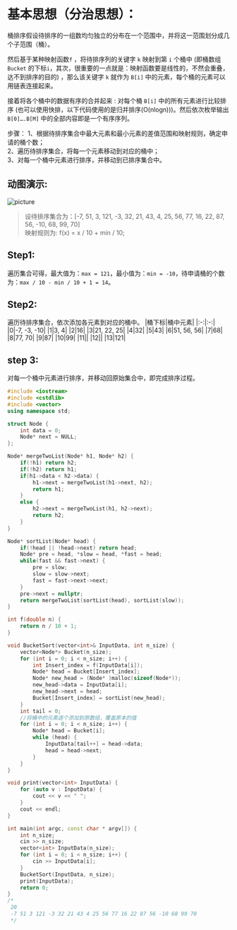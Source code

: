 # 基本思想（分治思想）：
桶排序假设待排序的一组数均匀独立的分布在一个范围中，并将这一范围划分成几个子范围（桶）。

然后基于某种映射函数```f``` ，将待排序列的关键字 ```k``` 映射到第 ```i``` 个桶中 (即桶数组 ```Bucket``` 的下标```i```，其次，很重要的一点就是：映射函数要是线性的，不然会重叠，达不到排序的目的) ，那么该关键字 ```k``` 就作为 ```B[i]``` 中的元素，每个桶的元素可以用链表连接起来。

接着将各个桶中的数据有序的合并起来 : 对每个桶 ```B[i]``` 中的所有元素进行比较排序 (也可以使用快排，以下代码使用的是归并排序(O(nlogn)))。然后依次枚举输出 ```B[0]….B[M]``` 中的全部内容即是一个有序序列。

步骤：
1、根据待排序集合中最大元素和最小元素的差值范围和映射规则，确定申请的桶个数；  
2、遍历待排序集合，将每一个元素移动到对应的桶中；  
3、对每一个桶中元素进行排序，并移动到已排序集合中。  

## 动图演示:
![picture](https://img-blog.csdn.net/2018033115584192?watermark/2/text/aHR0cHM6Ly9ibG9nLmNzZG4ubmV0L2RldmVsb3BlcjEwMjQ=/font/5a6L5L2T/fontsize/400/fill/I0JBQkFCMA==/dissolve/70)

>设待排序集合为：[-7, 51, 3, 121, -3, 32, 21, 43, 4, 25, 56, 77, 16, 22, 87, 56, -10, 68, 99, 70]  
映射规则为: f(x) = x / 10 + min / 10;

## Step1:
遍历集合可得，最大值为：```max = 121```，最小值为：```min = -10```，待申请桶的个数为：```max / 10 - min / 10 + 1 = 14```。 

## Step2:
遍历待排序集合，依次添加各元素到对应的桶中。
|桶下标|桶中元素|
|:-:|:-:|
|0|-7, -3, -10|
|1|3, 4|
|2|16|
|3|21, 22, 25|
|4|32|
|5|43|
|6|51, 56, 56|
|7|68|
|8|77, 70|
|9|87|
|10|99|
|11||
|12||
|13|121|

## step 3:
对每一个桶中元素进行排序，并移动回原始集合中，即完成排序过程。

```c++
#include <iostream>
#include <cstdlib>
#include <vector>
using namespace std;

struct Node {
    int data = 0;
    Node* next = NULL;
};

Node* mergeTwoList(Node* h1, Node* h2) {
    if(!h1) return h2;
    if(!h2) return h1;
    if(h1->data < h2->data) {
        h1->next = mergeTwoList(h1->next, h2);
        return h1;
    }
    else {
        h2->next = mergeTwoList(h1, h2->next);
        return h2;
    }
}

Node* sortList(Node* head) {
    if(!head || !head->next) return head;
    Node* pre = head, *slow = head, *fast = head;
    while(fast && fast->next) {
        pre = slow;
        slow = slow->next;
        fast = fast->next->next;
    }
    pre->next = nullptr;
    return mergeTwoList(sortList(head), sortList(slow));
}

int f(double n) {
    return n / 10 + 1;
}

void BucketSort(vector<int>& InputData, int n_size) {
    vector<Node*> Bucket(n_size);
    for (int i = 0; i < n_size; i++) {
        int Insert_index = f(InputData[i]);
        Node* head = Bucket[Insert_index];
        Node* new_head = (Node* )malloc(sizeof(Node*));
        new_head->data = InputData[i];
        new_head->next = head;
        Bucket[Insert_index] = sortList(new_head);
    }
    int tail = 0;
    //将桶中的元素逐个添加到原数组，覆盖原本的值
    for (int i = 0; i < n_size; i++) {
        Node* head = Bucket[i];
        while (head) {
            InputData[tail++] = head->data;
            head = head->next;
        }
    }
}

void print(vector<int> InputData) {
    for (auto v : InputData) {
        cout << v << " ";
    }
    cout << endl;
}

int main(int argc, const char * argv[]) {
    int n_size;
    cin >> n_size;
    vector<int> InputData(n_size);
    for (int i = 0; i < n_size; i++) {
        cin >> InputData[i];
    }
    BucketSort(InputData, n_size);
    print(InputData);
    return 0;
}
/*
 20
 -7 51 3 121 -3 32 21 43 4 25 56 77 16 22 87 56 -10 68 99 70
 */
```
















